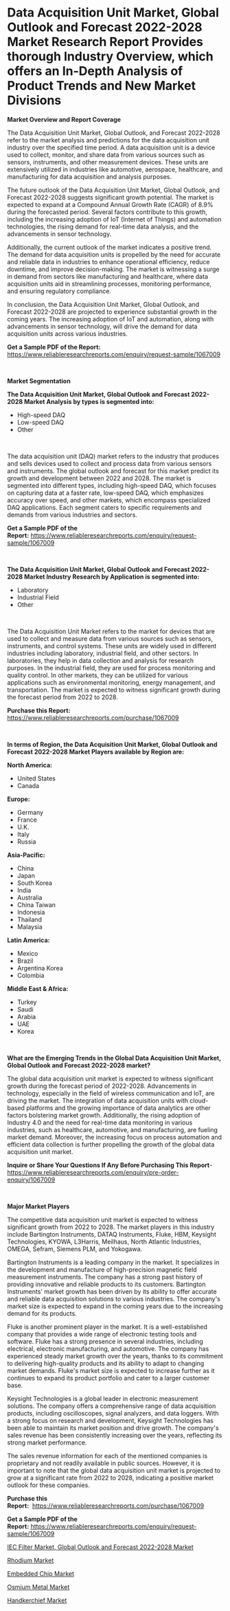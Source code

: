 <p><h1>Data Acquisition Unit Market, Global Outlook and Forecast 2022-2028 Market Research Report Provides thorough Industry Overview, which offers an In-Depth Analysis of Product Trends and New Market Divisions</h1></p><p><strong>Market Overview and Report Coverage</strong></p>
<p><p>The Data Acquisition Unit Market, Global Outlook, and Forecast 2022-2028 refer to the market analysis and predictions for the data acquisition unit industry over the specified time period. A data acquisition unit is a device used to collect, monitor, and share data from various sources such as sensors, instruments, and other measurement devices. These units are extensively utilized in industries like automotive, aerospace, healthcare, and manufacturing for data acquisition and analysis purposes.</p><p>The future outlook of the Data Acquisition Unit Market, Global Outlook, and Forecast 2022-2028 suggests significant growth potential. The market is expected to expand at a Compound Annual Growth Rate (CAGR) of 8.9% during the forecasted period. Several factors contribute to this growth, including the increasing adoption of IoT (Internet of Things) and automation technologies, the rising demand for real-time data analysis, and the advancements in sensor technology.</p><p>Additionally, the current outlook of the market indicates a positive trend. The demand for data acquisition units is propelled by the need for accurate and reliable data in industries to enhance operational efficiency, reduce downtime, and improve decision-making. The market is witnessing a surge in demand from sectors like manufacturing and healthcare, where data acquisition units aid in streamlining processes, monitoring performance, and ensuring regulatory compliance.</p><p>In conclusion, the Data Acquisition Unit Market, Global Outlook, and Forecast 2022-2028 are projected to experience substantial growth in the coming years. The increasing adoption of IoT and automation, along with advancements in sensor technology, will drive the demand for data acquisition units across various industries.</p></p>
<p><strong>Get a Sample PDF of the Report:</strong> <a href="https://www.reliableresearchreports.com/enquiry/request-sample/1067009">https://www.reliableresearchreports.com/enquiry/request-sample/1067009</a></p>
<p>&nbsp;</p>
<p><strong>Market Segmentation</strong></p>
<p><strong>The Data Acquisition Unit Market, Global Outlook and Forecast 2022-2028 Market Analysis by types is segmented into:</strong></p>
<p><ul><li>High-speed DAQ</li><li>Low-speed DAQ</li><li>Other</li></ul></p>
<p>&nbsp;</p>
<p><p>The data acquisition unit (DAQ) market refers to the industry that produces and sells devices used to collect and process data from various sensors and instruments. The global outlook and forecast for this market predict its growth and development between 2022 and 2028. The market is segmented into different types, including high-speed DAQ, which focuses on capturing data at a faster rate, low-speed DAQ, which emphasizes accuracy over speed, and other markets, which encompass specialized DAQ applications. Each segment caters to specific requirements and demands from various industries and sectors.</p></p>
<p><strong>Get a Sample PDF of the Report:</strong>&nbsp;<a href="https://www.reliableresearchreports.com/enquiry/request-sample/1067009">https://www.reliableresearchreports.com/enquiry/request-sample/1067009</a></p>
<p>&nbsp;</p>
<p><strong>The Data Acquisition Unit Market, Global Outlook and Forecast 2022-2028 Market Industry Research by Application is segmented into:</strong></p>
<p><ul><li>Laboratory</li><li>Industrial Field</li><li>Other</li></ul></p>
<p>&nbsp;</p>
<p><p>The Data Acquisition Unit Market refers to the market for devices that are used to collect and measure data from various sources such as sensors, instruments, and control systems. These units are widely used in different industries including laboratory, industrial field, and other sectors. In laboratories, they help in data collection and analysis for research purposes. In the industrial field, they are used for process monitoring and quality control. In other markets, they can be utilized for various applications such as environmental monitoring, energy management, and transportation. The market is expected to witness significant growth during the forecast period from 2022 to 2028.</p></p>
<p><strong>Purchase this Report:</strong>&nbsp; <a href="https://www.reliableresearchreports.com/purchase/1067009">https://www.reliableresearchreports.com/purchase/1067009</a></p>
<p>&nbsp;</p>
<p><strong>In terms of Region, the Data Acquisition Unit Market, Global Outlook and Forecast 2022-2028 Market Players available by Region are:</strong></p>
<p>
    <p> <strong> North America: </strong>
        <ul>
            <li>United States</li>
            <li>Canada</li>
        </ul>
        </p> 
    <p> <strong> Europe: </strong>
        <ul>
            <li>Germany</li>
            <li>France</li>
            <li>U.K.</li>
            <li>Italy</li>
            <li>Russia</li>
        </ul>
        </p> 
    <p> <strong> Asia-Pacific: </strong>
        <ul>
            <li>China</li>
            <li>Japan</li>
            <li>South Korea</li>
            <li>India</li>
            <li>Australia</li>
            <li>China Taiwan</li>
            <li>Indonesia</li>
            <li>Thailand</li>
            <li>Malaysia</li>
        </ul>
        </p> 
    <p> <strong> Latin America: </strong>
        <ul>
            <li>Mexico</li>
            <li>Brazil</li>
            <li>Argentina Korea</li>
            <li>Colombia</li>
        </ul>
        </p> 
    <p> <strong> Middle East & Africa: </strong>
        <ul>
            <li>Turkey</li>
            <li>Saudi</li>
            <li>Arabia</li>
            <li>UAE</li>
            <li>Korea</li>
        </ul>
    </p>
    </p>
<p>&nbsp;</p>
<p><strong>What are the Emerging Trends in the Global Data Acquisition Unit Market, Global Outlook and Forecast 2022-2028 market?</strong></p>
<p><p>The global data acquisition unit market is expected to witness significant growth during the forecast period of 2022-2028. Advancements in technology, especially in the field of wireless communication and IoT, are driving the market. The integration of data acquisition units with cloud-based platforms and the growing importance of data analytics are other factors bolstering market growth. Additionally, the rising adoption of Industry 4.0 and the need for real-time data monitoring in various industries, such as healthcare, automotive, and manufacturing, are fueling market demand. Moreover, the increasing focus on process automation and efficient data collection is further propelling the growth of the global data acquisition unit market.</p></p>
<p><strong>Inquire or Share Your Questions If Any Before Purchasing This Report</strong>- <a href="https://www.reliableresearchreports.com/enquiry/pre-order-enquiry/1067009">https://www.reliableresearchreports.com/enquiry/pre-order-enquiry/1067009</a></p>
<p>&nbsp;</p>
<p><strong>Major Market Players</strong></p>
<p><p>The competitive data acquisition unit market is expected to witness significant growth from 2022 to 2028. The market players in this industry include Bartington Instruments, DATAQ Instruments, Fluke, HBM, Keysight Technologies, KYOWA, L3Harris, Meilhaus, North Atlantic Industries, OMEGA, Sefram, Siemens PLM, and Yokogawa. </p><p>Bartington Instruments is a leading company in the market. It specializes in the development and manufacture of high-precision magnetic field measurement instruments. The company has a strong past history of providing innovative and reliable products to its customers. Bartington Instruments' market growth has been driven by its ability to offer accurate and reliable data acquisition solutions to various industries. The company's market size is expected to expand in the coming years due to the increasing demand for its products.</p><p>Fluke is another prominent player in the market. It is a well-established company that provides a wide range of electronic testing tools and software. Fluke has a strong presence in several industries, including electrical, electronic manufacturing, and automotive. The company has experienced steady market growth over the years, thanks to its commitment to delivering high-quality products and its ability to adapt to changing market demands. Fluke's market size is expected to increase further as it continues to expand its product portfolio and cater to a larger customer base.</p><p>Keysight Technologies is a global leader in electronic measurement solutions. The company offers a comprehensive range of data acquisition products, including oscilloscopes, signal analyzers, and data loggers. With a strong focus on research and development, Keysight Technologies has been able to maintain its market position and drive growth. The company's sales revenue has been consistently increasing over the years, reflecting its strong market performance.</p><p>The sales revenue information for each of the mentioned companies is proprietary and not readily available in public sources. However, it is important to note that the global data acquisition unit market is projected to grow at a significant rate from 2022 to 2028, indicating a positive market outlook for these companies.</p></p>
<p><strong>Purchase this Report:</strong>&nbsp;&nbsp;<a href="https://www.reliableresearchreports.com/purchase/1067009">https://www.reliableresearchreports.com/purchase/1067009</a></p>
<p></p>
<p><strong>Get a Sample PDF of the Report:</strong>&nbsp;<a href="https://www.reliableresearchreports.com/enquiry/request-sample/1067009">https://www.reliableresearchreports.com/enquiry/request-sample/1067009</a></p>
<p><p><a href="https://github.com/BryceTownsendr/Market-Research-Report-List-1/blob/main/iec-filter-market-global-outlook-and-forecast-2022-2028-market.md">IEC Filter Market, Global Outlook and Forecast 2022-2028 Market</a></p><p><a href="https://www.linkedin.com/pulse/rhodium-market-size-share-amp-trends-analysis-report-application-n7lbe/">Rhodium Market</a></p><p><a href="https://www.reportprime.com/embedded-chip-r4775">Embedded Chip Market</a></p><p><a href="https://www.linkedin.com/pulse/osmium-metal-market-challenges-opportunities-growth-drivers-f79me/">Osmium Metal Market</a></p><p><a href="https://medium.com/@kartik.reportprime/handkerchief-market-size-growth-forecast-2023-2030-067ef3ca8ee0">Handkerchief Market</a></p></p>